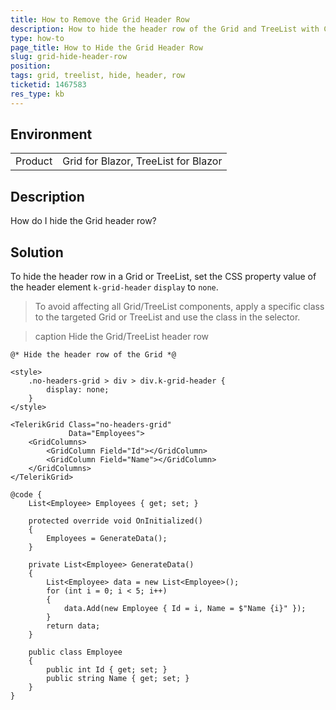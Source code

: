 ```yaml
---
title: How to Remove the Grid Header Row
description: How to hide the header row of the Grid and TreeList with CSS.
type: how-to
page_title: How to Hide the Grid Header Row
slug: grid-hide-header-row
position: 
tags: grid, treelist, hide, header, row
ticketid: 1467583
res_type: kb
---
```


## Environment
<table>
	<tbody>
		<tr>
			<td>Product</td>
			<td>Grid for Blazor, TreeList for Blazor</td>
		</tr>
	</tbody>
</table>


## Description

How do I hide the Grid header row?

## Solution

To hide the header row in a Grid or TreeList, set the CSS property value of the header element `k-grid-header` `display` to `none`. 

>To avoid affecting all Grid/TreeList components, apply a specific class to the targeted Grid or TreeList and use the class in the selector.

>caption Hide the Grid/TreeList header row

````CSHTML
@* Hide the header row of the Grid *@

<style>
    .no-headers-grid > div > div.k-grid-header {
        display: none;
    }
</style>

<TelerikGrid Class="no-headers-grid"
             Data="Employees">
    <GridColumns>
        <GridColumn Field="Id"></GridColumn>
        <GridColumn Field="Name"></GridColumn>
    </GridColumns>
</TelerikGrid>

@code {
    List<Employee> Employees { get; set; }

    protected override void OnInitialized()
    {
        Employees = GenerateData();
    }

    private List<Employee> GenerateData()
    {
        List<Employee> data = new List<Employee>();
        for (int i = 0; i < 5; i++)
        {
            data.Add(new Employee { Id = i, Name = $"Name {i}" });
        }
        return data;
    }

    public class Employee
    {
        public int Id { get; set; }
        public string Name { get; set; }
    }
}
````